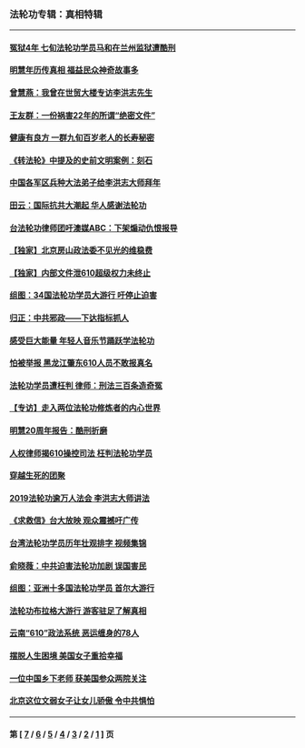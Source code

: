 ### 法轮功专辑：真相特辑
---
#### [冤狱4年 七旬法轮功学员马和在兰州监狱遭酷刑](../../pages/nf4389/n13304688.md?10220430) 
#### [明慧年历传真相 福益民众神奇故事多](../../pages/nf4389/n13294545.md?10220430) 
#### [曾慧燕：我曾在世贸大楼专访李洪志先生](../../pages/nf4389/n12898729.md?10220430) 
#### [王友群：一份祸害22年的所谓“绝密文件”](../../pages/nf4389/n12871750.md?10220430) 
#### [健康有良方 一群九旬百岁老人的长寿秘密](../../pages/nf4389/n12847475.md?10220430) 
#### [《转法轮》中提及的史前文明案例：刻石](../../pages/nf4389/n12758577.md?10220430) 
#### [中国各军区兵种大法弟子给李洪志大师拜年](../../pages/nf4389/n12750047.md?10220430) 
#### [田云：国际抗共大潮起 华人感谢法轮功](../../pages/nf4389/n12357708.md?10220430) 
#### [台法轮功律师团吁澳媒ABC：下架煽动仇恨报导](../../pages/nf4389/n12279917.md?10220430) 
#### [【独家】北京房山政法委不见光的维稳费](../../pages/nf4389/n12031979.md?10220430) 
#### [【独家】内部文件泄610超级权力未终止](../../pages/nf4389/n12023895.md?10220430) 
#### [组图：34国法轮功学员大游行 吁停止迫害](../../pages/nf4389/n11492658.md?10220430) 
#### [归正：中共邪政——下达指标抓人](../../pages/nf4389/n11474770.md?10220430) 
#### [感受巨大能量 年轻人音乐节踊跃学法轮功](../../pages/nf4389/n11441981.md?10220430) 
#### [怕被举报 黑龙江肇东610人员不敢报真名](../../pages/nf4389/n11436499.md?10220430) 
#### [法轮功学员遭枉判 律师：刑法三百条造奇冤](../../pages/nf4389/n11433943.md?10220430) 
#### [【专访】走入两位法轮功修炼者的内心世界](../../pages/nf4389/n11415623.md?10220430) 
#### [明慧20周年报告：酷刑折磨](../../pages/nf4389/n11387954.md?10220430) 
#### [人权律师揭610操控司法 枉判法轮功学员](../../pages/nf4389/n11313370.md?10220430) 
#### [穿越生死的团聚](../../pages/nf4389/n11258922.md?10220430) 
#### [2019法轮功逾万人法会 李洪志大师讲法](../../pages/nf4389/n11265303.md?10220430) 
#### [《求救信》台大放映 观众震撼吁广传](../../pages/nf4389/n10922251.md?10220430) 
#### [台湾法轮功学员历年壮观排字 视频集锦](../../pages/nf4389/n10878789.md?10220430) 
#### [俞晓薇：中共迫害法轮功加剧 误国害民](../../pages/nf4389/n10859260.md?10220430) 
#### [组图：亚洲十多国法轮功学员 首尔大游行](../../pages/nf4389/n10781149.md?10220430) 
#### [法轮功布拉格大游行 游客驻足了解真相](../../pages/nf4389/n10749360.md?10220430) 
#### [云南“610”政法系统 恶运缠身的78人](../../pages/nf4389/n10747534.md?10220430) 
#### [摆脱人生困境 美国女子重拾幸福](../../pages/nf4389/n10688678.md?10220430) 
#### [一位中国乡下老师 获美国参众两院关注](../../pages/nf4389/n10683927.md?10220430) 
#### [北京这位文弱女子让女儿骄傲 令中共惧怕](../../pages/nf4389/n10668341.md?10220430) 

---
#### 第 [ [7](./7.md?10220430) / [6](./6.md?10220430) / [5](./5.md?10220430) / [4](./4.md?10220430) / [3](./3.md?10220430) / [2](./2.md?10220430) / [1](./1.md?10220430) ] 页
